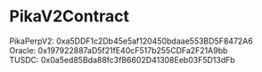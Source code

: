 # PikaV2Contract

PikaPerpV2: 0xa5DDF1c2Db45e5af120450bdaae553BD5F8472A6       
Oracle: 0x197922887aD5f21fE40cF517b255CDFa2F21A9bb  
TUSDC: 0x0a5ed85Bda88fc3fB6602D41308Eeb03F5D13dFb    
